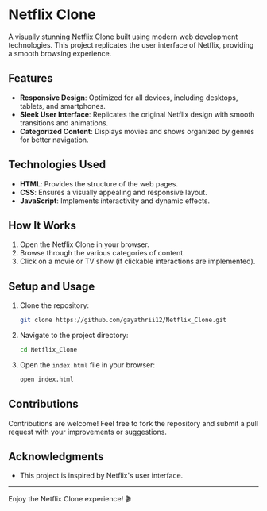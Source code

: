 # Netflix Clone

A visually stunning Netflix Clone built using modern web development technologies. This project replicates the user interface of Netflix, providing a smooth browsing experience.

## Features

- **Responsive Design**: Optimized for all devices, including desktops, tablets, and smartphones.
- **Sleek User Interface**: Replicates the original Netflix design with smooth transitions and animations.
- **Categorized Content**: Displays movies and shows organized by genres for better navigation.

## Technologies Used

- **HTML**: Provides the structure of the web pages.
- **CSS**: Ensures a visually appealing and responsive layout.
- **JavaScript**: Implements interactivity and dynamic effects.

## How It Works

1. Open the Netflix Clone in your browser.
2. Browse through the various categories of content.
3. Click on a movie or TV show (if clickable interactions are implemented).

## Setup and Usage

1. Clone the repository:
   ```bash
   git clone https://github.com/gayathrii12/Netflix_Clone.git
   ```

2. Navigate to the project directory:
   ```bash
   cd Netflix_Clone
   ```

3. Open the `index.html` file in your browser:
   ```bash
   open index.html
   ```

## Contributions

Contributions are welcome! Feel free to fork the repository and submit a pull request with your improvements or suggestions.


## Acknowledgments

- This project is inspired by Netflix's user interface.

---

Enjoy the Netflix Clone experience! 🎬
